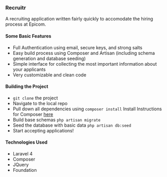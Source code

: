 ### Recruitr

A recruiting application written fairly quickly to accomodate the hiring process at Epicom.

#### Some Basic Features

* Full Authentication using email, secure keys, and strong salts
* Easy build process using Composer and Artisan (including schema generation and database seeding)
* Simple interface for collecting the most important information about your applicants
* Very customizable and clean code

#### Building the Project

* `git clone` the project
* Navigate to the local repo
* Pull down all dependencies using `composer install` Install Instructions for Composer [here](http://getcomposer.org/doc/00-intro.md)
* Build base schemas `php artisan migrate`
* Seed the database with basic data `php artisan db:seed`
* Start accepting applications!

#### Technologies Used

* Laravel 4
* Composer
* JQuery
* Foundation
